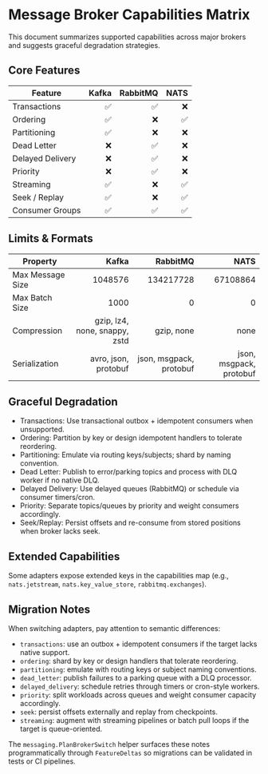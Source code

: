# Message Broker Capabilities Matrix

This document summarizes supported capabilities across major brokers and suggests graceful degradation strategies.

## Core Features

| Feature | Kafka | RabbitMQ | NATS |
|---|---:|---:|---:|
| Transactions | ✅ | ✅ | ❌ |
| Ordering | ✅ | ❌ | ✅ |
| Partitioning | ✅ | ❌ | ❌ |
| Dead Letter | ❌ | ✅ | ❌ |
| Delayed Delivery | ❌ | ✅ | ❌ |
| Priority | ❌ | ✅ | ❌ |
| Streaming | ✅ | ❌ | ✅ |
| Seek / Replay | ✅ | ❌ | ✅ |
| Consumer Groups | ✅ | ✅ | ✅ |

## Limits & Formats

| Property | Kafka | RabbitMQ | NATS |
|---|---:|---:|---:|
| Max Message Size | 1048576 | 134217728 | 67108864 |
| Max Batch Size | 1000 | 0 | 0 |
| Compression | gzip, lz4, none, snappy, zstd | gzip, none | none |
| Serialization | avro, json, protobuf | json, msgpack, protobuf | json, msgpack, protobuf |

## Graceful Degradation

- Transactions: Use transactional outbox + idempotent consumers when unsupported.
- Ordering: Partition by key or design idempotent handlers to tolerate reordering.
- Partitioning: Emulate via routing keys/subjects; shard by naming convention.
- Dead Letter: Publish to error/parking topics and process with DLQ worker if no native DLQ.
- Delayed Delivery: Use delayed queues (RabbitMQ) or schedule via consumer timers/cron.
- Priority: Separate topics/queues by priority and weight consumers accordingly.
- Seek/Replay: Persist offsets and re-consume from stored positions when broker lacks seek.

## Extended Capabilities

Some adapters expose extended keys in the capabilities map (e.g., `nats.jetstream`, `nats.key_value_store`, `rabbitmq.exchanges`).

## Migration Notes

When switching adapters, pay attention to semantic differences:

- `transactions`: use an outbox + idempotent consumers if the target lacks native support.
- `ordering`: shard by key or design handlers that tolerate reordering.
- `partitioning`: emulate with routing keys or subject naming conventions.
- `dead_letter`: publish failures to a parking queue with a DLQ processor.
- `delayed_delivery`: schedule retries through timers or cron-style workers.
- `priority`: split workloads across queues and weight consumer capacity accordingly.
- `seek`: persist offsets externally and replay from checkpoints.
- `streaming`: augment with streaming pipelines or batch pull loops if the target is queue-oriented.

The `messaging.PlanBrokerSwitch` helper surfaces these notes programmatically through `FeatureDeltas` so migrations can be validated in tests or CI pipelines.
